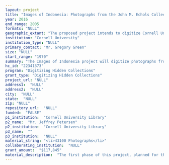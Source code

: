 ```yaml
--- 
layout: project 
title: "Images of Indonesia: Photographs from the John M. Echols Collection on Southeast Asia"
year: 2016
end_range: 2005
formats: "NULL"
geographic_extant: "The proposed project intends to digitize Cornell University Library archival images from throughout Indonesia, beginning in phase one with those covering the island of Bali."
institution: "Cornell University"
institution_type: "NULL"
primary_contact: "Mr. Gregory Green"
size: "NULL"
start_range: "1970"
summary: "The Images of Indonesia project will digitize photographs from the world renowned Echols Collection on Southeast Asia at Cornell University Library. The project is envisioned in two phases. The first phase, proposed for this grant, is slated to digitize and create metadata for 39,000 slides and 4,100 photographs from Bali, Indonesia over two years and represents a significant addition to the corpus of online material available to researchers. These images have a particular focus on food production and consumption as those relate to religion and culture. With the fourth largest total population, and the largest Muslim population in the world, Indonesia has, and continues to play a significant role in Southeast Asia and the larger world. The island of Bali, set apart from the majority of Indonesia because of its different religious background, provides a unique historical and cultural study. This project will greatly enhance our understanding of Indonesia."
hc_id: "22341373"
program: "Digitizing Hidden Collections"
grant_type: "Digitizing Hidden Collections"
project_url: "NULL"
address1:  "NULL"
address2:  "NULL"
city:  "NULL"
state:  "NULL"
zip: "NULL"
repository_url:  "NULL"
funded:  "FALSE"
p1_institution:  "Cornell University Library"
p2_name:  "Mr. Jeffrey Petersen"
p2_institution:  "Cornell University Library"
p3_name:  ""
p3_institution:  "NULL"
material_string: "<li>43100 Photographs</li>"
collaborating_institution:  "NULL"
grant_amount:  "$117,845"
material_description:  "The first phase of this project, planned for the period from the beginning of 2017 to the end of 2018, will digitize materials from the Eiseman collection on Bali. Fred B. Eiseman was a science teacher who became an expert on Balinese culture. He spent the last 40 years of his life in Bali and devoted himself to the study of the island, its people and especially how they produce and consume food. The materials under consideration for digitization consist of slides and photographs that focus on food, ritual, arts and crafts from the island. Eiseman systematically studied and cataloged through his images and associated descriptive information the way the people of Bali interact with their material environment not only to provide sustenance for their bodies but also for their souls. His meticulous work provides us with an incredibly detailed look into the rich cultural and religious life of Bali, as well as thousands of scientifically valuable images and descriptions of plant and animal life on the island. The second phase of the project will digitize other images from the Echols collection. Prominent among these is the Douwes Dekker collection. This collection was donated directly by Neils Douwes Dekker, a professional photographer who for a time served as head of the Netherlands East Indies Visual Information Service. That collection is a unique and exceptional collection of photographs from the end of the Dutch colonial period. With a focus on religious life, the photographs detail daily life from areas of Indonesia that are often overlooked, and they captures important events such as the Indonesian revolution against the Dutch and related atrocities against ethnic minorities."
---
```

